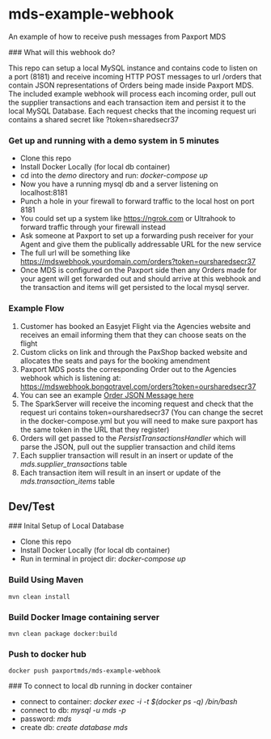# mds-example-webhook
An example of how to receive push messages from Paxport MDS

### What will this webhook do?

This repo can setup a local MySQL instance and contains code to listen on a port (8181) and
receive incoming HTTP POST messages to url /orders that contain JSON representations of Orders being 
made inside Paxport MDS. The included example webhook will process each incoming order,
pull out the supplier transactions and each transaction item and persist it to the local
MySQL Database. Each request checks that the incoming request uri contains a shared secret like ?token=sharedsecr37

### Get up and running with a demo system in 5 minutes

* Clone this repo
* Install Docker Locally (for local db container)
* cd into the *demo* directory and run: *docker-compose up*
* Now you have a running mysql db and a server listening on localhost:8181
* Punch a hole in your firewall to forward traffic to the local host on port 8181
* You could set up a system like https://ngrok.com or Ultrahook to forward traffic through your firewall instead
* Ask someone at Paxport to set up a forwarding push receiver for your Agent
and give them the publically addressable URL for the new service 
* The full url will be something like https://mdswebhook.yourdomain.com/orders?token=oursharedsecr37
* Once MDS is configured on the Paxport side then any Orders made for your agent will get forwarded out and should arrive at this webhook and the transaction and items will get persisted to the local mysql server.


### Example Flow

1. Customer has booked an Easyjet Flight via the Agencies website and receives an email informing them that they can choose seats on the flight
2. Custom clicks on link and through the PaxShop backed website and allocates the seats and pays for the booking amendment
3. Paxport MDS posts the corresponding Order out to the Agencies webhook which is listening at: https://mdswebhook.bongotravel.com/orders?token=oursharedsecr37
4. You can see an example [Order JSON Message here](example-order.md)
5. The SparkServer will receive the incoming request and check that the request uri contains token=oursharedsecr37 (You can change the secret in the docker-compose.yml but you will need to make sure paxport has the same token in the URL that they register)
6. Orders will get passed to the *PersistTransactionsHandler* which will parse the JSON, pull out the supplier transaction and child items
7. Each supplier transaction will result in an insert or update of the *mds.supplier_transactions* table
8. Each transaction item will result in an insert or update of the *mds.transaction_items* table

## Dev/Test

### Inital Setup of Local Database

* Clone this repo
* Install Docker Locally (for local db container)
* Run in terminal in project dir: *docker-compose up*

### Build Using Maven

```
mvn clean install
```

### Build Docker Image containing server

```
mvn clean package docker:build
```

### Push to docker hub

```
docker push paxportmds/mds-example-webhook
```


### To connect to local db running in docker container

* connect to container: *docker exec -i -t $(docker ps -q) /bin/bash*
* connect to db: *mysql -u mds -p*
* password: *mds*
* create db: *create database mds*